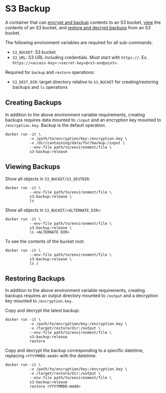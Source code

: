 S3 Backup
=========

A container that can [encrypt and backup](#creating-backups) contents to an S3 bucket,
[view](#viewing-backups) the contents of an S3 bucket,
and [restore and decrypt backups](#restoring-backups) from an S3 bucket.

The following environment variables are required for all sub-commands:

- `S3_BUCKET`: S3 bucket
- `S3_URL`: S3 URL including credentials. Must start with `https://`. Ex. `https://<access-key>:<secret-key>@<s3-endpoint>`.

Required for `backup` and `restore` operations:

- `S3_DEST_DIR`: target directory relative to `S3_BUCKET` for creating/restoring backups and `ls` operations


Creating Backups
----------------

In addition to the above environment variable requirements,
creating backups requires data mounted to `/input` and an encryption key mounted to `/encryption.key`.
Backup is the default operation.

```
docker run -it \
           -v /path/to/encryption/key:/encryption.key \
           -v /dir/containing/data/for/backup:/input \
           --env-file path/to/environment/file \
           s3-backup:release
```

Viewing Backups
---------------

Show all objects in `S3_BUCKET/S3_DESTDIR`:

```
docker run -it \
           --env-file path/to/environment/file \
           s3-backup:release \
           ls
```

Show all objects in `S3_BUCKET/<ALTERNATE_DIR>`:

```
docker run -it \
           --env-file path/to/environment/file \
           s3-backup:release \
           ls <ALTERNATE DIR>
```

To see the contents of the bucket root:

```
docker run -it \
           --env-file path/to/environment/file \
           s3-backup:release \
           ls /
```

Restoring Backups
-----------------

In addition to the above environment variable requirements,
creating backups requires an output directory mounted to `/output` and a decryption key mounted to `/encryption.key`.

Copy and decrypt the latest backup:

```
docker run -it \
           -v /path/to/encryption/key:/encryption.key \
           -v /target/restore/dir:/output \
           --env-file path/to/environment/file \
           s3-backup:release
           restore
```

Copy and decrypt the backup corresponding to a specific datetime, replacing `<YYYYMMDD-mmdd>` with the datetime:

```
docker run -it \
           -v /path/to/encryption/key:/encryption.key \
           -v /target/restore/dir:/output \
           --env-file path/to/environment/file \
           s3-backup:release
           restore <YYYYMMDD-mmdd>
```
